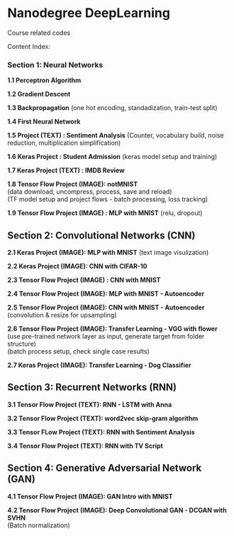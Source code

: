 # Nanodegree DeepLearning
Course related codes

Content Index:

### Section 1: Neural Networks
__1.1 Perceptron Algorithm__

__1.2 Gradient Descent__

__1.3 Backpropagation__ (one hot encoding, standadization, train-test split)

__1.4 First Neural Network__

__1.5 Project (TEXT) : Sentiment Analysis__ (Counter, vocabulary build, noise reduction, multiplication simplification)

__1.6 Keras Project : Student Admission__ (keras model setup and training)

__1.7 Keras Project (TEXT) : IMDB Review__

__1.8 Tensor Flow Project (IMAGE): notMNIST__   
(data download, uncompress, process, save and reload)  
(TF model setup and project flows - batch processing, loss tracking)  

__1.9 Tensor Flow Project (IMAGE) : MLP with MNIST__ (relu, dropout)

## Section 2: Convolutional Networks (CNN)
__2.1 Keras Project (IMAGE): MLP with MNIST__ (text image visulization)

__2.2 Keras Project (IMAGE): CNN with CIFAR-10__

__2.3 Tensor Flow Project (IMAGE) : CNN with MNIST__  

__2.4 Tensor Flow Project (IMAGE): MLP with MNIST - Autoencoder__  

__2.5 Tensor Flow Project (IMAGE): CNN with MNIST - Autoencoder__ (convolution & resize for upsampling)  

__2.6 Tensor Flow Project (IMAGE): Transfer Learning - VGG with flower__  
(use pre-trained network layer as input, generate target from folder structure)  
(batch process setup, check single case results)

__2.7 Keras Project (IMAGE): Transfer Learning - Dog Classifier__

## Section 3: Recurrent Networks (RNN)
__3.1 Tensor Flow Project (TEXT): RNN - LSTM with Anna__

__3.2 Tensor Flow Project (TEXT): word2vec skip-gram algorithm__

__3.3 Tensor FLow Project (TEXT): RNN with Sentiment Analysis__

__3.4 Tensor Flow Project (TEXT): RNN with TV Script__

## Section 4: Generative Adversarial Network (GAN)
__4.1 Tensor Flow Project (IMAGE): GAN Intro with MNIST__  

__4.2 Tensor Flow Project (IMAGE): Deep Convolutional GAN - DCGAN with SVHN__  
(Batch normalization)
